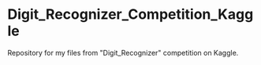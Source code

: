 # Digit_Recognizer_Competition_Kaggle
Repository for my files from "Digit_Recognizer" competition on Kaggle.
